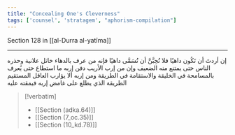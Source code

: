 ```yaml
---
title: "Concealing One's Cleverness"
tags: ['counsel', 'stratagem', "aphorism-compilation"]
---
```


 Section 128 in [[al-Durra al-yatīma]]

---
إن أردتَ أن تَكُون داهيًا فلا تُحِبَّنَّ أن تُسَمَّى داهيًا فإنه من عرف بالدهاء خاتل علانية وحذره الناس حتى يمتنع منه الضعيف وإن من إرب الأريب دفن إربه ما استطاع حتى يُعرف بالمسامحة في الخليقة والاستقامة في الطريقة ومن إربه ألا يؤارب العاقل المستقيم الطريقة الذي يطلع على غامض إربه فيمقته عليه

> [!verbatim]
> - [[Section (adka.64)]]
> - [[Section (7_oc.35)]]
> - [[Section (10_kd.78)]]

